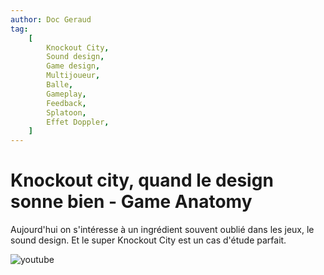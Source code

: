 ```yaml
---
author: Doc Geraud
tag:
    [
        Knockout City,
        Sound design,
        Game design,
        Multijoueur,
        Balle,
        Gameplay,
        Feedback,
        Splatoon,
        Effet Doppler,
    ]
---
```


# Knockout city, quand le design sonne bien - Game Anatomy

Aujourd'hui on s'intéresse à un ingrédient souvent oublié dans les jeux, le sound design. Et le super Knockout City est un cas d'étude parfait.

![youtube](https://www.youtube.com/watch?v=hG3EFaMEUlE)

